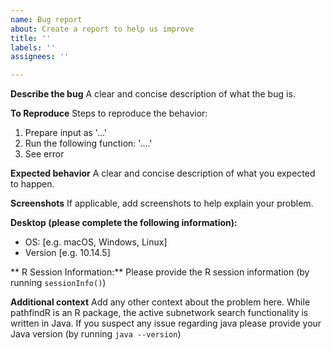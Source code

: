 ```yaml
---
name: Bug report
about: Create a report to help us improve
title: ''
labels: ''
assignees: ''

---
```


**Describe the bug**
A clear and concise description of what the bug is.

**To Reproduce**
Steps to reproduce the behavior:
1. Prepare input as '...'
2. Run the following function: '....'
3. See error

**Expected behavior**
A clear and concise description of what you expected to happen.

**Screenshots**
If applicable, add screenshots to help explain your problem.

**Desktop (please complete the following information):**
 - OS: [e.g. macOS, Windows, Linux]
 - Version [e.g. 10.14.5]

** R Session Information:**
Please provide the R session information (by running `sessionInfo()`)

**Additional context**
Add any other context about the problem here. While pathfindR is an R package, the active subnetwork search functionality is written in Java. If you suspect any issue regarding java please provide your Java version (by running `java --version`)
